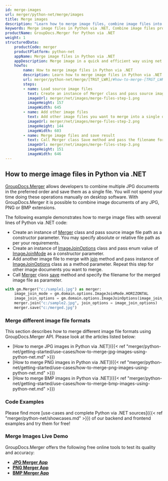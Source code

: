 ```yaml
---
id: merge-images
url: merger/python-net/merge/images
title: Merge images
description: "Learn how to merge image files, combine image files into one file programmatically in Python via .NET language using GroupDocs.Merger for Python via .NET library."
keywords: Merge image files in Python via .NET, Combine image files programmatically
productName: GroupDocs.Merger for Python via .NET
weight: 1
structuredData:
    productCode: merger
    productPlatform: python-net
    appName: Merge image files in Python via .NET
    appDescription: Merge image in a quick and efficient way using net language and GroupDocs.Merger for Python via .NET API, without the use of any third-party software like Microsoft or Open Office.
    howTo:
        name: How to merge image files in Python via .NET 
        description: Learn how to merge image files in Python via .NET language and GroupDocs.Merger for Python via .NET API, without the use of any third-party software like Microsoft or Open Office.
        url: merger/python-net/merge/[TRGT_LWR]/#how-to-merge-[TRGT_LWR]-files-in-python-net
        steps:
        - name: Load source image files 
          text: Create an instance of Merger class and pass source image file path as a constructor parameter. You may specify absolute or relative file path as per your requirements. 
          imageUrl: merger/net/images/merge-files-step-1.png
          imageHeight: 157
          imageWidth: 645
        - name: Add other image files
          text: Add other image files you want to merge into a single document with Join method of Merger class.
          imageUrl: merger/net/images/merge-files-step-2.png
          imageHeight: 144
          imageWidth: 603
        - name: Merge image files and save result 
          text: Call Merger class Save method and pass the filename for the resultant image file as parameter.
          imageUrl: merger/net/images/merge-files-step-3.png
          imageHeight: 151
          imageWidth: 646
---
```


## How to merge image files in Python via .NET

[GroupDocs.Merger](https://products.groupdocs.com/merger/python-net) allows developers to combine multiple JPG documents in the preferred order and save them as a single file. You will not spend your time doing these operations manually on desktop software.
 With GroupDocs.Merger it is possible to combine image documents of any JPG, PNG or BMP extensions.

The following example demonstrates how to merge image files with several lines of Python via .NET code:

* Create an instance of [Merger](https://reference.groupdocs.com/merger/net/groupdocs.merger/Merger) class and pass source image file path as a constructor parameter. You may specify absolute or relative file path as per your requirements.
* Create an instance of [ImageJoinOptions](https://reference.groupdocs.com/merger/net/groupdocs.merger.domain.options/ImageJoinOptions) class and pass enum value of [ImageJoinMode](https://reference.groupdocs.com/merger/net/groupdocs.merger.domain.options/ImageJoinMode) as a constructor parameter.
* Add another image file to merge with [join](https://reference.groupdocs.com/merger/net/groupdocs.merger/merger/join/#join) method and pass instance of [ImageJoinOptions](https://reference.groupdocs.com/merger/net/groupdocs.merger.domain.options/ImageJoinOptions) class as a method parameter. Repeat this step for other image documents you want to merge.
* Call [Merger](https://reference.groupdocs.com/merger/net/groupdocs.merger/Merger) class [save](https://reference.groupdocs.com/merger/net/groupdocs.merger/merger/save) method and specify the filename for the merged image file as parameter.

```python
with gm.Merger("c:/sample1.jpg") as merger:
    image_join_mode = gm.domain.options.ImageJoinMode.HORIZONTAL
    image_join_options = gm.domain.options.ImageJoinOptions(image_join_mode)
    merger.join("c:/sample2.jpg", join_options = image_join_options)
    merger.save("c:/merged.jpg")
```

### Merge different image file formats

This section describes how to merge different image file formats using GroupDocs.Merger API. Please look at the articles listed below:

* [How to merge JPG images in Python via .NET]({{< ref "merger/python-net/getting-started/use-cases/how-to-merge-jpg-images-using-python-net.md" >}})
* [How to merge PNG images in Python via .NET]({{< ref "merger/python-net/getting-started/use-cases/how-to-merge-png-images-using-python-net.md" >}})
* [How to merge BMP images in Python via .NET]({{< ref "merger/python-net/getting-started/use-cases/how-to-merge-bmp-images-using-python-net.md" >}})

### Code Examples

Please find more [use-cases and complete Python via .NET sources]({{< ref "merger/python-net/showcases.md" >}}) of our backend and frontend examples and try them for free!

### Merge Images Live Demo

GroupDocs.Merger offers the following free online tools to test its quality and accuracy:
* [**JPG Merger App**](https://products.groupdocs.app/merger/jpg)
* [**PNG Merger App**](https://products.groupdocs.app/merger/png)
* [**BMP Merger App**](https://products.groupdocs.app/merger/bmp)